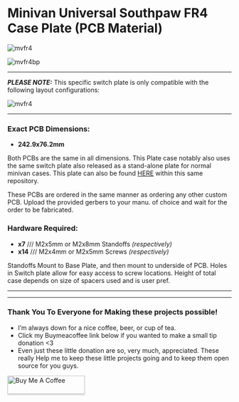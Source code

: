 # Minivan Universal Southpaw FR4 Case Plate (PCB Material)

![mvfr4](https://raw.githubusercontent.com/The-Royal/The_Royal_Open-Source-Projects/schwann/xfile-data/minivan_fr4_cap.png)

![mvfr4bp](https://raw.githubusercontent.com/The-Royal/The_Royal_Open-Source-Projects/schwann/xfile-data/minivan_fr4_baseplate_cap.png)

---

***PLEASE NOTE:*** This specific switch plate is only compatible with the following layout configurations:

![mvfr4](https://raw.githubusercontent.com/The-Royal/The_Royal_Open-Source-Projects/schwann/xfile-data/minivan_fr4_layouts.png)

---

### Exact PCB Dimensions:

- **242.9x76.2mm**

Both PCBs are the same in all dimensions. This Plate case notably also uses the same switch plate also released as a stand-alone plate for normal minivan cases. This plate can also be found [HERE](https://github.com/The-Royal/The_Royal_Open-Source-Projects/tree/master/04%20-%20FR4%20Plates/FR4_Plate-Minivan) within this same repository.

These PCBs are ordered in the same manner as ordering any other custom PCB.  Upload the provided gerbers to your manu. of choice and wait for the order to be fabricated.

### Hardware Required:

- **x7** /// M2x5mm or M2x8mm Standoffs *(respectively)*
- **x14** /// M2x4mm or M2x5mm Screws *(respectively)*

Standoffs Mount to Base Plate, and then mount to underside of PCB.  Holes in Switch plate allow for easy access to screw locations. Height of total case depends on size of spacers used and is user pref.

---
---

 ### Thank You To Everyone for Making these projects possible!

- I’m always down for a nice coffee, beer, or cup of tea. 
- Click my Buymeacoffee link below if you wanted to make a small tip donation <3
- Even just these little donation are so, very much, appreciated.  These really Help me to keep these little projects going and to keep them open source for you guys. 

<a href="https://www.buymeacoffee.com/xQnlh8tRs" target="_blank"><img src="https://www.buymeacoffee.com/assets/img/custom_images/orange_img.png" alt="Buy Me A Coffee" style="height: 41px !important;width: 174px !important;box-shadow: 0px 3px 2px 0px rgba(190, 190, 190, 0.5) !important;-webkit-box-shadow: 0px 3px 2px 0px rgba(190, 190, 190, 0.5) !important;" ></a>


